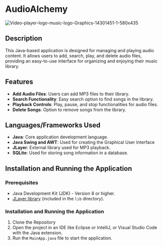 # AudioAlchemy

![Video-player-logo-music-logo-Graphics-14301451-1-580x435](https://github.com/georgecuiX/AudioAlchemy/assets/89486336/e2eee8b7-b19e-4e09-b349-70e23ba1972e)

## Description
This Java-based application is designed for managing and playing audio content. It allows users to add, search, play, and delete audio files, providing an easy-to-use interface for organizing and enjoying their music library.

## Features
- **Add Audio Files**: Users can add MP3 files to their library.
- **Search Functionality**: Easy search option to find songs in the library.
- **Playback Controls**: Play, pause, and stop functionalities for audio files.
- **Delete Songs**: Option to remove songs from the library.

## Languages/Frameworks Used
- **Java**: Core application development language.
- **Java Swing and AWT**: Used for creating the Graphical User Interface
- **JLayer**: External library used for MP3 playback.
- **SQLite**: Used for storing song information in a database.

## Installation and Running the Application

### Prerequisites
- Java Development Kit (JDK) - Version 8 or higher.
- [JLayer library](http://www.javazoom.net/javalayer/javalayer.html) (included in the `lib` directory).

### Installation and Running the Application
1. Clone the Repository
2. Open the project in an IDE like Eclipse or IntelliJ, or Visual Studio Code with the Java extension.
3. Run the `MainApp.java` file to start the application.


